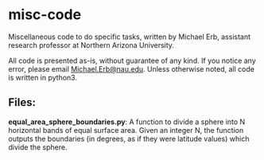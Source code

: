# misc-code
Miscellaneous code to do specific tasks, written by Michael Erb, assistant research professor at Northern Arizona University.

All code is presented as-is, without guarantee of any kind.  If you notice any error, please email Michael.Erb@nau.edu.  Unless otherwise noted, all code is written in python3.

## Files:
**equal_area_sphere_boundaries.py**: A function to divide a sphere into N horizontal bands of equal surface area.  Given an integer N, the function outputs the boundaries (in degrees, as if they were latitude values) which divide the sphere. 
